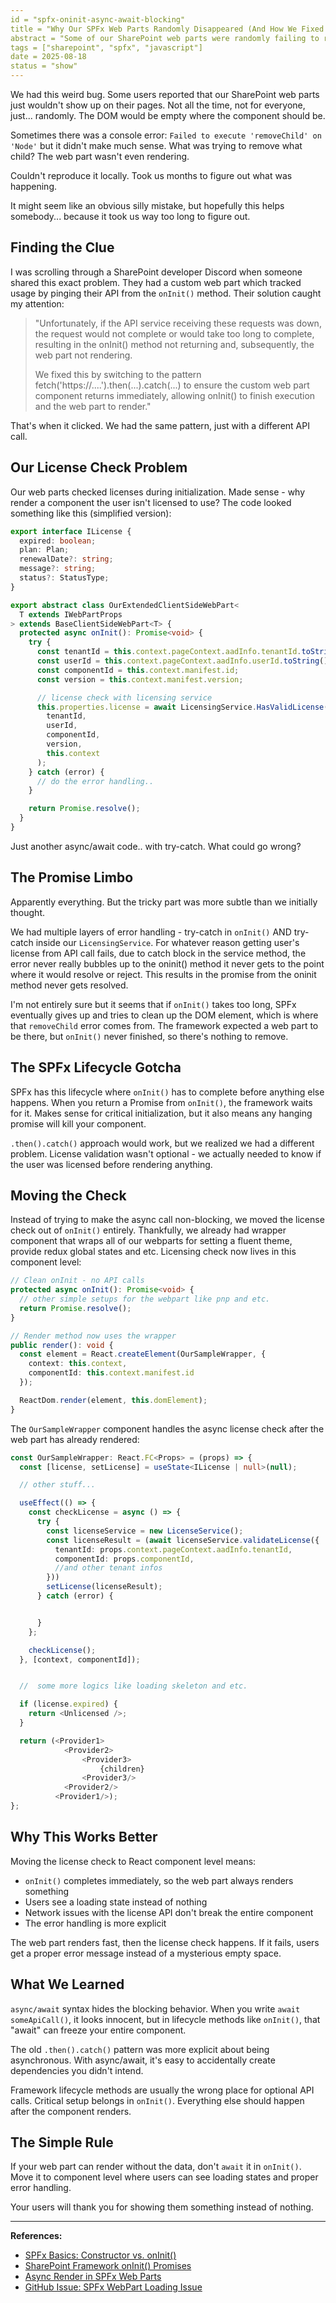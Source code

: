 ```yaml
---
id = "spfx-oninit-async-await-blocking"
title = "Why Our SPFx Web Parts Randomly Disappeared (And How We Fixed It)"
abstract = "Some of our SharePoint web parts were randomly failing to render for certain users. The problem? An async/await call in onInit() that seemed harmless until it wasn't."
tags = ["sharepoint", "spfx", "javascript"]
date = 2025-08-18
status = "show"
---
```


We had this weird bug. Some users reported that our SharePoint web parts just wouldn't show up on their pages. Not all the time, not for everyone, just... randomly. The DOM would be empty where the component should be.

Sometimes there was a console error: `Failed to execute 'removeChild' on 'Node'` but it didn't make much sense. What was trying to remove what child? The web part wasn't even rendering.

Couldn't reproduce it locally. Took us months to figure out what was happening.

It might seem like an obvious silly mistake, but hopefully this helps somebody... because it took us way too long to figure out.

## Finding the Clue

I was scrolling through a SharePoint developer Discord when someone shared this exact problem. They had a custom web part which tracked usage by pinging their API from the `onInit()` method. Their solution caught my attention:

> "Unfortunately, if the API service receiving these requests was down, the request would not complete or would take too long to complete, resulting in the onInit() method not returning and, subsequently, the web part not rendering.
>
> We fixed this by switching to the pattern fetch('https://....').then(...).catch(...) to ensure the custom web part component returns immediately, allowing onInit() to finish execution and the web part to render."

That's when it clicked. We had the same pattern, just with a different API call.

## Our License Check Problem

Our web parts checked licenses during initialization. Made sense - why render a component the user isn't licensed to use? The code looked something like this (simplified version):

```typescript
export interface ILicense {
  expired: boolean;
  plan: Plan;
  renewalDate?: string;
  message?: string;
  status?: StatusType;
}

export abstract class OurExtendedClientSideWebPart<
  T extends IWebPartProps
> extends BaseClientSideWebPart<T> {
  protected async onInit(): Promise<void> {
    try {
      const tenantId = this.context.pageContext.aadInfo.tenantId.toString();
      const userId = this.context.pageContext.aadInfo.userId.toString();
      const componentId = this.context.manifest.id;
      const version = this.context.manifest.version;

      // license check with licensing service
      this.properties.license = await LicensingService.HasValidLicense(
        tenantId,
        userId,
        componentId,
        version,
        this.context
      );
    } catch (error) {
      // do the error handling..
    }

    return Promise.resolve();
  }
}
```

Just another async/await code.. with try-catch. What could go wrong?

## The Promise Limbo

Apparently everything. But the tricky part was more subtle than we initially thought.

We had multiple layers of error handling - try-catch in `onInit()` AND try-catch inside our `LicensingService`. For whatever reason getting user's license from API call fails, due to catch block in the service method, the error never really bubbles up to the oninit() method it never gets to the point where it would resolve or reject. This results in the promise from the oninit method never gets resolved.

I'm not entirely sure but it seems that if `onInit()` takes too long, SPFx eventually gives up and tries to clean up the DOM element, which is where that `removeChild` error comes from. The framework expected a web part to be there, but `onInit()` never finished, so there's nothing to remove.

## The SPFx Lifecycle Gotcha

SPFx has this lifecycle where `onInit()` has to complete before anything else happens. When you return a Promise from `onInit()`, the framework waits for it. Makes sense for critical initialization, but it also means any hanging promise will kill your component.

`.then().catch()` approach would work, but we realized we had a different problem. License validation wasn't optional - we actually needed to know if the user was licensed before rendering anything.

## Moving the Check

Instead of trying to make the async call non-blocking, we moved the license check out of `onInit()` entirely. Thankfully, we already had wrapper component that wraps all of our webparts for setting a fluent theme, provide redux global states and etc. Licensing check now lives in this component level:

```typescript
// Clean onInit - no API calls
protected async onInit(): Promise<void> {
  // other simple setups for the webpart like pnp and etc.
  return Promise.resolve();
}

// Render method now uses the wrapper
public render(): void {
  const element = React.createElement(OurSampleWrapper, {
    context: this.context,
    componentId: this.context.manifest.id
  });

  ReactDom.render(element, this.domElement);
}
```

The `OurSampleWrapper` component handles the async license check after the web part has already rendered:

```typescript
const OurSampleWrapper: React.FC<Props> = (props) => {
  const [license, setLicense] = useState<ILicense | null>(null);

  // other stuff...

  useEffect(() => {
    const checkLicense = async () => {
      try {
        const licenseService = new LicenseService();
        const licenseResult = (await licenseService.validateLicense({
          tenantId: props.context.pageContext.aadInfo.tenantId,
          componentId: props.componentId,
          //and other tenant infos
        }))
        setLicense(licenseResult);
      } catch (error) {


      }
    };

    checkLicense();
  }, [context, componentId]);


  //  some more logics like loading skeleton and etc.

  if (license.expired) {
    return <Unlicensed />;
  }

  return (<Provider1>
            <Provider2>
                <Provider3>
                    {children}
                <Provider3/>
            <Provider2/>
          <Provider1/>);
};
```

## Why This Works Better

Moving the license check to React component level means:

- `onInit()` completes immediately, so the web part always renders something
- Users see a loading state instead of nothing
- Network issues with the license API don't break the entire component
- The error handling is more explicit

The web part renders fast, then the license check happens. If it fails, users get a proper error message instead of a mysterious empty space.

## What We Learned

`async/await` syntax hides the blocking behavior. When you write `await someApiCall()`, it looks innocent, but in lifecycle methods like `onInit()`, that "await" can freeze your entire component.

The old `.then().catch()` pattern was more explicit about being asynchronous. With async/await, it's easy to accidentally create dependencies you didn't intend.

Framework lifecycle methods are usually the wrong place for optional API calls. Critical setup belongs in `onInit()`. Everything else should happen after the component renders.

## The Simple Rule

If your web part can render without the data, don't `await` it in `onInit()`. Move it to component level where users can see loading states and proper error handling.

Your users will thank you for showing them something instead of nothing.

---

**References:**

- [SPFx Basics: Constructor vs. onInit()](https://www.voitanos.io/blog/initialize-sharepoint-framework-components-constructor-oninit/)
- [SharePoint Framework onInit() Promises](https://sharepoint.stackexchange.com/questions/222515/sharepoint-framework-spfx-oninit-promises)
- [Async Render in SPFx Web Parts](https://blog.aterentiev.com/async-render-spfx-web-parts)
- [GitHub Issue: SPFx WebPart Loading Issue](https://github.com/SharePoint/sp-dev-docs/issues/9062)
